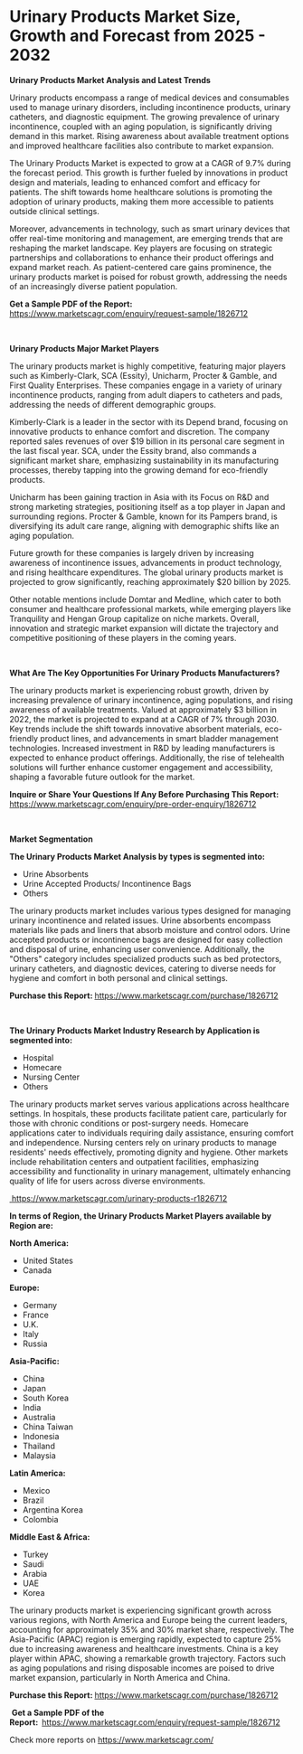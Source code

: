 <p><h1>Urinary Products Market Size, Growth and Forecast from 2025 - 2032</h1></p><p><strong>Urinary Products Market Analysis and Latest Trends</strong></p>
<p><p>Urinary products encompass a range of medical devices and consumables used to manage urinary disorders, including incontinence products, urinary catheters, and diagnostic equipment. The growing prevalence of urinary incontinence, coupled with an aging population, is significantly driving demand in this market. Rising awareness about available treatment options and improved healthcare facilities also contribute to market expansion.</p><p>The Urinary Products Market is expected to grow at a CAGR of 9.7% during the forecast period. This growth is further fueled by innovations in product design and materials, leading to enhanced comfort and efficacy for patients. The shift towards home healthcare solutions is promoting the adoption of urinary products, making them more accessible to patients outside clinical settings. </p><p>Moreover, advancements in technology, such as smart urinary devices that offer real-time monitoring and management, are emerging trends that are reshaping the market landscape. Key players are focusing on strategic partnerships and collaborations to enhance their product offerings and expand market reach. As patient-centered care gains prominence, the urinary products market is poised for robust growth, addressing the needs of an increasingly diverse patient population.</p></p>
<p><strong>Get a Sample PDF of the Report:&nbsp;</strong> <a href="https://www.marketscagr.com/enquiry/request-sample/1826712?utm_campaign=2126&utm_medium=2&utm_source=Github&utm_content=ia&utm_term=07022025&utm_id=urinary-products">https://www.marketscagr.com/enquiry/request-sample/1826712</a></p>
<p>&nbsp;</p>
<p><strong>Urinary Products Major Market Players</strong></p>
<p><p>The urinary products market is highly competitive, featuring major players such as Kimberly-Clark, SCA (Essity), Unicharm, Procter & Gamble, and First Quality Enterprises. These companies engage in a variety of urinary incontinence products, ranging from adult diapers to catheters and pads, addressing the needs of different demographic groups. </p><p>Kimberly-Clark is a leader in the sector with its Depend brand, focusing on innovative products to enhance comfort and discretion. The company reported sales revenues of over $19 billion in its personal care segment in the last fiscal year. SCA, under the Essity brand, also commands a significant market share, emphasizing sustainability in its manufacturing processes, thereby tapping into the growing demand for eco-friendly products.</p><p>Unicharm has been gaining traction in Asia with its Focus on R&D and strong marketing strategies, positioning itself as a top player in Japan and surrounding regions. Procter & Gamble, known for its Pampers brand, is diversifying its adult care range, aligning with demographic shifts like an aging population.</p><p>Future growth for these companies is largely driven by increasing awareness of incontinence issues, advancements in product technology, and rising healthcare expenditures. The global urinary products market is projected to grow significantly, reaching approximately $20 billion by 2025.</p><p>Other notable mentions include Domtar and Medline, which cater to both consumer and healthcare professional markets, while emerging players like Tranquility and Hengan Group capitalize on niche markets. Overall, innovation and strategic market expansion will dictate the trajectory and competitive positioning of these players in the coming years.</p></p>
<p>&nbsp;</p>
<p><strong>What Are The Key Opportunities For Urinary Products Manufacturers?</strong></p>
<p><p>The urinary products market is experiencing robust growth, driven by increasing prevalence of urinary incontinence, aging populations, and rising awareness of available treatments. Valued at approximately $3 billion in 2022, the market is projected to expand at a CAGR of 7% through 2030. Key trends include the shift towards innovative absorbent materials, eco-friendly product lines, and advancements in smart bladder management technologies. Increased investment in R&D by leading manufacturers is expected to enhance product offerings. Additionally, the rise of telehealth solutions will further enhance customer engagement and accessibility, shaping a favorable future outlook for the market.</p></p>
<p><strong>Inquire or Share Your Questions If Any Before Purchasing This Report:</strong> <a href="https://www.marketscagr.com/enquiry/pre-order-enquiry/1826712?utm_campaign=2126&utm_medium=2&utm_source=Github&utm_content=ia&utm_term=07022025&utm_id=urinary-products">https://www.marketscagr.com/enquiry/pre-order-enquiry/1826712</a></p>
<p>&nbsp;</p>
<p><strong>Market Segmentation</strong></p>
<p><strong>The Urinary Products Market Analysis by types is segmented into:</strong></p>
<p><ul><li>Urine Absorbents</li><li>Urine Accepted Products/ Incontinence Bags</li><li>Others</li></ul></p>
<p><p>The urinary products market includes various types designed for managing urinary incontinence and related issues. Urine absorbents encompass materials like pads and liners that absorb moisture and control odors. Urine accepted products or incontinence bags are designed for easy collection and disposal of urine, enhancing user convenience. Additionally, the "Others" category includes specialized products such as bed protectors, urinary catheters, and diagnostic devices, catering to diverse needs for hygiene and comfort in both personal and clinical settings.</p></p>
<p><strong>Purchase this Report:&nbsp;</strong><a href="https://www.marketscagr.com/purchase/1826712?utm_campaign=2126&utm_medium=2&utm_source=Github&utm_content=ia&utm_term=07022025&utm_id=urinary-products">https://www.marketscagr.com/purchase/1826712</a></p>
<p>&nbsp;</p>
<p><strong>The Urinary Products Market Industry Research by Application is segmented into:</strong></p>
<p><ul><li>Hospital</li><li>Homecare</li><li>Nursing Center</li><li>Others</li></ul></p>
<p><p>The urinary products market serves various applications across healthcare settings. In hospitals, these products facilitate patient care, particularly for those with chronic conditions or post-surgery needs. Homecare applications cater to individuals requiring daily assistance, ensuring comfort and independence. Nursing centers rely on urinary products to manage residents' needs effectively, promoting dignity and hygiene. Other markets include rehabilitation centers and outpatient facilities, emphasizing accessibility and functionality in urinary management, ultimately enhancing quality of life for users across diverse environments.</p></p>
<p><a href="https://www.marketscagr.com/urinary-products-r1826712?utm_campaign=2126&utm_medium=2&utm_source=Github&utm_content=ia&utm_term=07022025&utm_id=urinary-products">&nbsp;https://www.marketscagr.com/urinary-products-r1826712</a></p>
<p><strong>In terms of Region, the Urinary Products Market Players available by Region are:</strong></p>
<p>
    <p> <strong> North America: </strong>
        <ul>
            <li>United States</li>
            <li>Canada</li>
        </ul>
        </p> 
    <p> <strong> Europe: </strong>
        <ul>
            <li>Germany</li>
            <li>France</li>
            <li>U.K.</li>
            <li>Italy</li>
            <li>Russia</li>
        </ul>
        </p> 
    <p> <strong> Asia-Pacific: </strong>
        <ul>
            <li>China</li>
            <li>Japan</li>
            <li>South Korea</li>
            <li>India</li>
            <li>Australia</li>
            <li>China Taiwan</li>
            <li>Indonesia</li>
            <li>Thailand</li>
            <li>Malaysia</li>
        </ul>
        </p> 
    <p> <strong> Latin America: </strong>
        <ul>
            <li>Mexico</li>
            <li>Brazil</li>
            <li>Argentina Korea</li>
            <li>Colombia</li>
        </ul>
        </p> 
    <p> <strong> Middle East & Africa: </strong>
        <ul>
            <li>Turkey</li>
            <li>Saudi</li>
            <li>Arabia</li>
            <li>UAE</li>
            <li>Korea</li>
        </ul>
    </p>
    </p>
<p><p>The urinary products market is experiencing significant growth across various regions, with North America and Europe being the current leaders, accounting for approximately 35% and 30% market share, respectively. The Asia-Pacific (APAC) region is emerging rapidly, expected to capture 25% due to increasing awareness and healthcare investments. China is a key player within APAC, showing a remarkable growth trajectory. Factors such as aging populations and rising disposable incomes are poised to drive market expansion, particularly in North America and China.</p></p>
<p><strong>Purchase this Report: </strong><a href="https://www.marketscagr.com/purchase/1826712?utm_campaign=2126&utm_medium=2&utm_source=Github&utm_content=ia&utm_term=07022025&utm_id=urinary-products">https://www.marketscagr.com/purchase/1826712</a></p>
<p>&nbsp;<strong>Get a Sample PDF of the Report:&nbsp;&nbsp;</strong><a href="https://www.marketscagr.com/enquiry/request-sample/1826712?utm_campaign=2126&utm_medium=2&utm_source=Github&utm_content=ia&utm_term=07022025&utm_id=urinary-products">https://www.marketscagr.com/enquiry/request-sample/1826712</a></p>
<p><strong></strong></p>
<p>Check more reports on <a href="https://www.marketscagr.com/?utm_campaign=2126&utm_medium=2&utm_source=Github&utm_content=ia&utm_term=07022025&utm_id=urinary-products">https://www.marketscagr.com/</a></p>